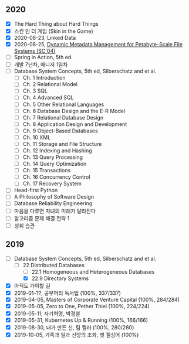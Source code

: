 ## 2020
* [x] The Hard Thing about Hard Things
* [x] 스킨 인 더 게임 (Skin in the Game)
* [x] 2020-08-23, Linked Data
* [x] 2020-08-25, [Dynamic Metadata Management for Petabyte-Scale File Systems (SC'04)](https://www.ssrc.ucsc.edu/media/pubs/bd2de7db1009211e56e1aa1ff91c53782c1e468a.pdf)
* [ ] Spring in Action, 5th ed.
* [ ] 개발 7년차, 매니저 1일차
* [ ] Database System Concepts, 5th ed, Silberschatz and et al.
  * [ ] Ch. 1 Introduction
  * [ ] Ch. 2 Relational Model
  * [ ] Ch. 3 SQL
  * [ ] Ch. 4 Advanced SQL
  * [ ] Ch. 5 Other Relational Languages
  * [ ] Ch. 6 Database Design and the E-R Model
  * [ ] Ch. 7 Relational Database Design
  * [ ] Ch. 8 Application Design and Development
  * [ ] Ch. 9 Object-Based Databases
  * [ ] Ch. 10 XML
  * [ ] Ch. 11 Storage and File Structure
  * [ ] Ch. 12 Indexing and Hashing
  * [ ] Ch. 13 Query Processing
  * [ ] Ch. 14 Query Optimization
  * [ ] Ch. 15 Transactions
  * [ ] Ch. 16 Concurrency Control
  * [ ] Ch. 17 Recovery System
* [ ] Head-first Python
* [ ] A Philosophy of Software Design
* [ ] Database Reliability Engineering
* [ ] 마음을 다루면 자녀의 미래가 달라진다
* [ ] 알고리즘 문제 해결 전략 1
* [ ] 성취 습관

## 2019

* [ ] Database System Concepts, 5th ed, Silberschatz and et al.
  * [ ] 22 Distributed Databases
    * [ ] 22.1 Homogeneous and Heterogeneous Databases
    * [x] 22.9 Directory Systems
* [x] 아직도 가야할 길
* [x] 2019-01-??, 공부머리 독서법 (100%, 337/337)
* [x] 2019-04-05, Masters of Corporate Venture Capital (100%, 284/284)
* [x] 2019-05-05, Zero to One, Pether Thiel (100%, 224/224)
* [x] 2019-05-11, 자기혁명, 박경철 
* [x] 2019-05-31, Kubernetes Up & Running (100%, 166/166)
* [x] 2019-08-30, 내가 만든 신, 팀 켈러 (100%, 280/280)
* [x] 2019-10-05, 가족과 일과 신앙의 조화, 팻 겔싱어 (100%)
